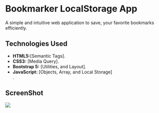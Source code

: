# Bookmarker LocalStorage App
A simple and intuitive web application to save, your favorite bookmarks efficiently.
## Technologies Used
<ul>
  <li> <b>HTML5:</b>[Semantic Tags].</li>
  <li><b>CSS3:</b> [Media Query].</li>
  <li><b>Bootstrap 5:</b> [Utilities, and Layout].</li>
  <li><b>JavaScript:</b> [Objects, Array, and Local Storage]</li>.
</ul>

## ScreenShot

<img src = "https://github.com/user-attachments/assets/cd925d9b-d5f8-4bf7-93c8-52c7b8e722c6">
